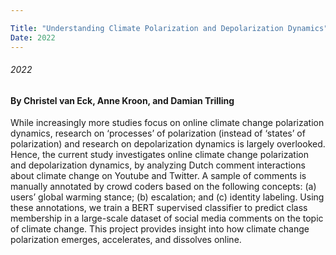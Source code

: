 ```yaml
---

Title: "Understanding Climate Polarization and Depolarization Dynamics"
Date: 2022
---
```

###### 2022
#### By Christel van Eck, Anne Kroon, and Damian Trilling


While increasingly more studies focus on online climate change polarization dynamics, research on ‘processes’ of polarization (instead of ‘states’ of polarization) and research on depolarization dynamics is largely overlooked. Hence, the current study investigates online climate change polarization and depolarization dynamics, by analyzing Dutch comment interactions about climate change on Youtube and Twitter. A sample of comments is manually annotated by crowd coders based on the following concepts: (a) users’ global warming stance; (b) escalation; and (c) identity labeling. Using these annotations, we train a BERT supervised classifier to predict class membership in a large-scale dataset of social media comments on the topic of climate change. This project provides insight into how climate change polarization emerges, accelerates, and dissolves online.



